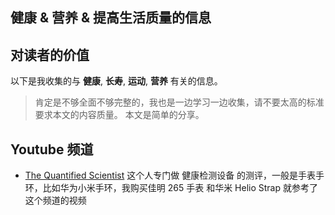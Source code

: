 ## 健康 & 营养 & 提高生活质量的信息

## 对读者的价值

以下是我收集的与 **健康**, **长寿**, **运动**, **营养** 有关的信息。

> 肯定是不够全面不够完整的，我也是一边学习一边收集，请不要太高的标准要求本文的内容质量。
> 本文是简单的分享。

## Youtube 频道
- [The Quantified Scientist](https://www.youtube.com/@TheQuantifiedScientist) 这个人专门做 健康检测设备 的测评，一般是手表手环，比如华为小米手环，我购买佳明 265 手表 和华米 Helio Strap 就参考了这个频道的视频


<!--
# 即刻行动：我的健康手册

## 本文对读者有什么价值？
总之就是一个行动指南，告诉你应该怎么做，   
每日饮食怎么规划，营养学知识，健康与运动知识。       
最终目的：提升健康水平。
-->


<!-- 
健康学习到150岁 - 人体系统调优不完全指南
https://github.com/zijie0/HumanSystemOptimization

评价：文字太多，降低了实用性。不想看那么多字。

 -->

